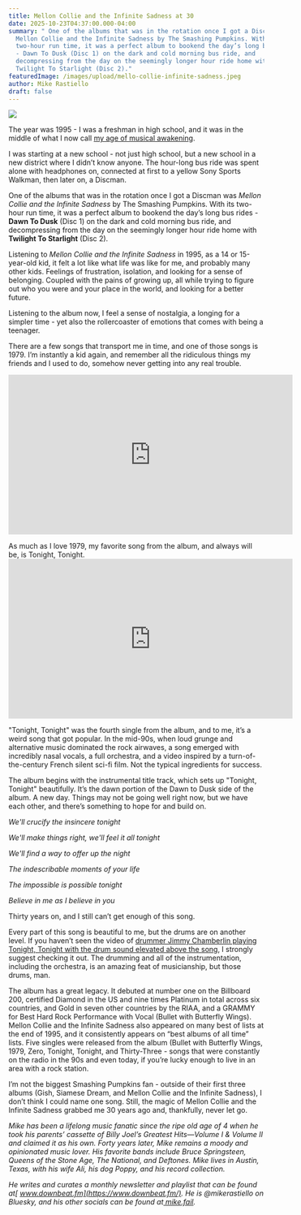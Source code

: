 ```yaml
---
title: Mellon Collie and the Infinite Sadness at 30
date: 2025-10-23T04:37:00.000-04:00
summary: " One of the albums that was in the rotation once I got a Discman was
  Mellon Collie and the Infinite Sadness by The Smashing Pumpkins. With its
  two-hour run time, it was a perfect album to bookend the day’s long bus rides
  - Dawn To Dusk (Disc 1) on the dark and cold morning bus ride, and
  decompressing from the day on the seemingly longer hour ride home with
  Twilight To Starlight (Disc 2)."
featuredImage: /images/upload/mello-collie-infinite-sadness.jpeg
author: Mike Rastiello
draft: false
---
```

![](/images/upload/mello-collie-infinite-sadness.jpeg)

The year was 1995 - I was a freshman in high school, and it was in the middle of what I now call [my age of musical awakening](https://www.downbeat.fm/downbeatfm-vol-4-track-8/).

I was starting at a new school - not just high school, but a new school in a new district where I didn’t know anyone. The hour-long bus ride was spent alone with headphones on, connected at first to a yellow Sony Sports Walkman, then later on, a Discman.

One of the albums that was in the rotation once I got a Discman was *Mellon Collie and the Infinite Sadness* by The Smashing Pumpkins. With its two-hour run time, it was a perfect album to bookend the day’s long bus rides - **Dawn To Dusk** (Disc 1) on the dark and cold morning bus ride, and decompressing from the day on the seemingly longer hour ride home with **Twilight To Starlight** (Disc 2).

Listening to *Mellon Collie and the Infinite Sadness* in 1995, as a 14 or 15-year-old kid, it felt a lot like what life was like for me, and probably many other kids. Feelings of frustration, isolation, and looking for a sense of belonging. Coupled with the pains of growing up, all while trying to figure out who you were and your place in the world, and looking for a better future.

Listening to the album now, I feel a sense of nostalgia, a longing for a simpler time - yet also the rollercoaster of emotions that comes with being a teenager. 

There are a few songs that transport me in time, and one of those songs is 1979. I’m instantly a kid again, and remember all the ridiculous things my friends and I used to do, somehow never getting into any real trouble.

<iframe width="560" height="315" src="https://www.youtube.com/embed/4aeETEoNfOg?si=13xyXNAFfgwOp3IZ" title="YouTube video player" frameborder="0" allow="accelerometer; autoplay; clipboard-write; encrypted-media; gyroscope; picture-in-picture; web-share" referrerpolicy="strict-origin-when-cross-origin" allowfullscreen></iframe>

As much as I love 1979, my favorite song from the album, and always will be, is Tonight, Tonight.<iframe width="560" height="315" src="https://www.youtube.com/embed/NOG3eus4ZSo?si=-ZJaSUcTJogQyZ-F" title="YouTube video player" frameborder="0" allow="accelerometer; autoplay; clipboard-write; encrypted-media; gyroscope; picture-in-picture; web-share" referrerpolicy="strict-origin-when-cross-origin" allowfullscreen></iframe>

"Tonight, Tonight" was the fourth single from the album, and to me, it’s a weird song that got popular. In the mid-90s, when loud grunge and alternative music dominated the rock airwaves, a song emerged with incredibly nasal vocals, a full orchestra, and a video inspired by a turn-of-the-century French silent sci-fi film. Not the typical ingredients for success.

The album begins with the instrumental title track, which sets up "Tonight, Tonight" beautifully. It’s the dawn portion of the Dawn to Dusk side of the album. A new day. Things may not be going well right now, but we have each other, and there’s something to hope for and build on.

*We'll crucify the insincere tonight*

*We'll make things right, we'll feel it all tonight*

*We'll find a way to offer up the night*

*The indescribable moments of your life*

*The impossible is possible tonight*

*Believe in me as I believe in you*

Thirty years on, and I still can’t get enough of this song. 

Every part of this song is beautiful to me, but the drums are on another level. If you haven’t seen the video of [drummer Jimmy Chamberlin playing Tonight, Tonight with the drum sound elevated above the song](https://www.youtube.com/watch?v=ZoveynOZSH0&t=33s), I strongly suggest checking it out. The drumming and all of the instrumentation, including the orchestra, is an amazing feat of musicianship, but those drums, man. 

The album has a great legacy. It debuted at number one on the Billboard 200, certified Diamond in the US and nine times Platinum in total across six countries, and Gold in seven other countries by the RIAA, and a GRAMMY for Best Hard Rock Performance with Vocal (Bullet with Butterfly Wings). Mellon Collie and the Infinite Sadness also appeared on many best of lists at the end of 1995, and it consistently appears on “best albums of all time” lists. Five singles were released from the album (Bullet with Butterfly Wings, 1979, Zero, Tonight, Tonight, and Thirty-Three - songs that were constantly on the radio in the 90s and even today, if you’re lucky enough to live in an area with a rock station.

I’m not the biggest Smashing Pumpkins fan - outside of their first three albums (Gish, Siamese Dream, and Mellon Collie and the Infinite Sadness), I don’t think I could name one song. Still, the magic of Mellon Collie and the Infinite Sadness grabbed me 30 years ago and, thankfully, never let go.



*Mike has been a lifelong music fanatic since the ripe old age of 4 when he took his parents’ cassette of Billy Joel’s Greatest Hits—Volume I & Volume II and claimed it as his own. Forty years later, Mike remains a moody and opinionated music lover. His favorite bands include Bruce Springsteen, Queens of the Stone Age, The National, and Deftones. Mike lives in Austin, Texas, with his wife Ali, his dog Poppy, and his record collection.*

*He writes and curates a monthly newsletter and playlist that can be found at[ www.downbeat.fm](https://www.downbeat.fm/). He is @mikerastiello on Bluesky, and his other socials can be found at[ mike.fail](https://mike.fail/).*
